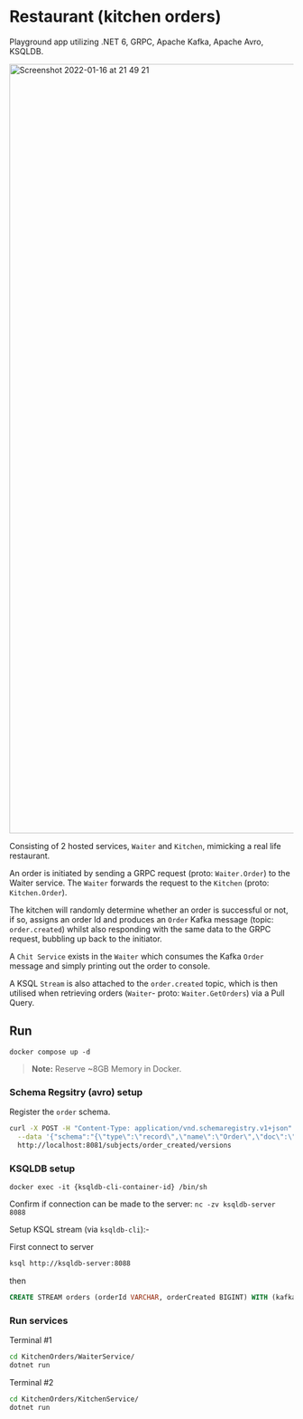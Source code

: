# Restaurant (kitchen orders)

Playground app utilizing .NET 6, GRPC, Apache Kafka, Apache Avro, KSQLDB.

<img width="1361" alt="Screenshot 2022-01-16 at 21 49 21" src="https://user-images.githubusercontent.com/26182143/149677636-3f5b846c-a8da-48d7-bc03-f0f8a140eb30.png">

Consisting of 2 hosted services, `Waiter` and `Kitchen`, mimicking a real life restaurant. 

An order is initiated by sending a GRPC request (proto: `Waiter.Order`) to the Waiter service. The `Waiter` forwards the request to the `Kitchen` (proto: `Kitchen.Order`). 

The kitchen will randomly determine whether an order is successful or not, if so, assigns an order Id and produces an `Order` Kafka message (topic: `order.created`) whilst also responding with the same data to the GRPC request, bubbling up back to the initiator.

A `Chit Service` exists in the `Waiter` which consumes the Kafka `Order` message and simply printing out the order to console.

A KSQL `Stream` is also attached to the `order.created` topic, which is then utilised when retrieving orders (`Waiter`- proto: `Waiter.GetOrders`) via a Pull Query.

## Run


```
docker compose up -d
```

> **Note:** Reserve ~8GB Memory in Docker.


### Schema Regsitry (avro) setup
Register the `order` schema.
```sh
curl -X POST -H "Content-Type: application/vnd.schemaregistry.v1+json" \
  --data '{"schema":"{\"type\":\"record\",\"name\":\"Order\",\"doc\":\"Represents a successfully created kitchen order.\",\"namespace\":\"KitchenOrders.Messages\",\"fields\":[{\"name\":\"orderId\",\"type\":\"string\"},{\"name\":\"orderCreated\",\"type\":\"long\",\"logicalType\":\"timestamp-millis\"}]}"}' \
  http://localhost:8081/subjects/order_created/versions
```

### KSQLDB setup
`docker exec -it {ksqldb-cli-container-id} /bin/sh`

Confirm if connection can be made to the server:
`nc -zv ksqldb-server 8088`

Setup KSQL stream (via `ksqldb-cli`):-

First connect to server
```sh
ksql http://ksqldb-server:8088
```
then

```sql
CREATE STREAM orders (orderId VARCHAR, orderCreated BIGINT) WITH (kafka_topic='order.created', value_format='avro', partitions=1);
```

### Run services

Terminal #1
```sh
cd KitchenOrders/WaiterService/      
dotnet run
```

Terminal #2
```sh
cd KitchenOrders/KitchenService/      
dotnet run
```
